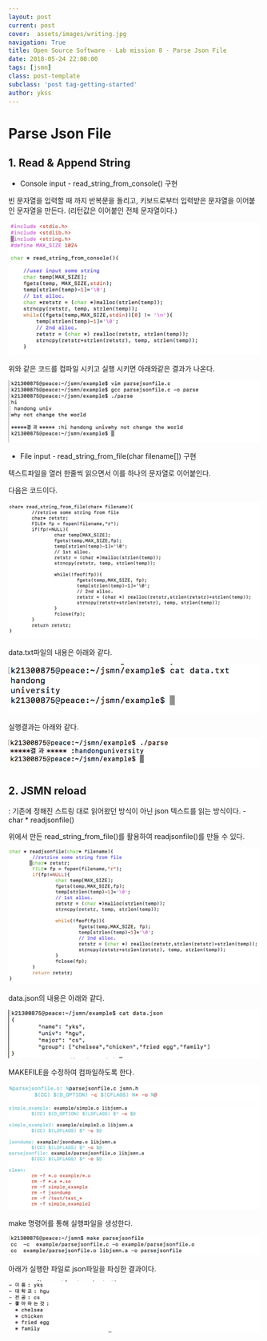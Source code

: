 ```yaml
---
layout: post
current: post
cover:  assets/images/writing.jpg
navigation: True
title: Open Source Software - Lab mission 8 - Parse Json File
date: 2018-05-24 22:00:00
tags: [jsmn]
class: post-template
subclass: 'post tag-getting-started'
author: ykss
---
```


# Parse Json File 

## 1. Read & Append String 

* Console input - read_string_from_console() 구현

 빈 문자열을 입력할 때 까지 반복문을 돌리고, 키보드로부터 입력받은 문자열을 이어붙인 문자열을 만든다. (리턴값은 이어붙인 전체 문자열이다.)

![lab8_6](/assets/images/lab8_6.png)

위와 같은 코드를 컴파일 시키고 실행 시키면 아래와같은 결과가 나온다.

![lab8_7](/assets/images/lab8_7.png)


* File input - read_string_from_file(char filename[]) 구현

 텍스트파일을 열러 한줄씩 읽으면서 이를 하나의 문자열로 이어붙인다.

다음은 코드이다.

![lab8_10](/assets/images/lab8_10.png)

data.txt파일의 내용은 아래와 같다.

![lab8_8](/assets/images/lab8_8.png)

실행결과는 아래와 같다.

![lab8_9](/assets/images/lab8_9.png)


## 2. JSMN reload
: 기존에 정해진 스트링 대로 읽어왔던 방식이 아닌 json 텍스트를 읽는 방식이다. - char * readjsonfile()

위에서 만든 read_string_from_file()를 활용하여 
readjsonfile()를 만들 수 있다.

![lab8_16](/assets/images/lab8_16.png)

data.json의 내용은 아래와 같다.

![lab8_11](/assets/images/lab8_11.png)

MAKEFILE을 수정하여 컴파일하도록 한다.

![lab8_12](/assets/images/lab8_12.png)
![lab8_15](/assets/images/lab8_15.png)

make 명령어를 통해 실행파일을 생성한다.

![lab8_13](/assets/images/lab8_13.png)

아래가 실행한 파일로 json파일을 파싱한 결과이다. 

![lab8_14](/assets/images/lab8_14.png)

 
